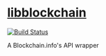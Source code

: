 [libblockchain](http://deavmi.github.io/libblockchain)
=============

[![Build Status](https://travis-ci.org/deavmi/libblockchain.svg?branch=master)](https://travis-ci.org/deavmi/libblockchain)

A Blockchain.info's API wrapper
